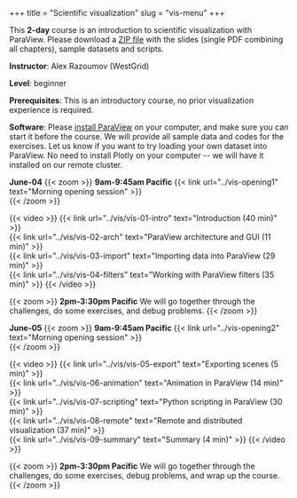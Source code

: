 +++
title = "Scientific visualization"
slug = "vis-menu"
+++

This **2-day** course is an introduction to scientific visualization with ParaView. Please download a
[ZIP file](https://owncloud.westgrid.ca/index.php/s/yG9xbsYLbLymvdZ/download) with the slides (single PDF
combining all chapters), sample datasets and scripts.

**Instructor**: Alex Razoumov (WestGrid)

**Level**: beginner

**Prerequisites**: This is an introductory course, no prior visualization experience is required.

**Software**: Please [install ParaView](https://www.paraview.org/download) on your computer, and
make sure you can start it before the course. We will provide all sample data and codes for the
exercises. Let us know if you want to try loading your own dataset into ParaView. No need to install
Plotly on your computer -- we will have it installed on our remote cluster.

**June-04**
{{< zoom >}}
<b>9am-9:45am Pacific</b> {{< link url="../vis-opening1" text="Morning opening session" >}}<br>
{{< /zoom >}}

{{< video >}}
{{< link url="../vis/vis-01-intro" text="Introduction (40 min)" >}}<br>
{{< link url="../vis/vis-02-arch" text="ParaView architecture and GUI (11 min)" >}}<br>
{{< link url="../vis/vis-03-import" text="Importing data into ParaView (29 min)" >}}<br>
{{< link url="../vis/vis-04-filters" text="Working with ParaView filters (35 min)" >}}
{{< /video >}}<br>

{{< zoom >}}
<b>2pm-3:30pm Pacific</b> We will go together through the challenges, do some exercises, and debug problems.
{{< /zoom >}}

**June-05**
{{< zoom >}}
<b>9am-9:45am Pacific</b> {{< link url="../vis-opening2" text="Morning opening session" >}}<br>
{{< /zoom >}}

{{< video >}}
{{< link url="../vis/vis-05-export" text="Exporting scenes (5 min)" >}}<br>
{{< link url="../vis/vis-06-animation" text="Animation in ParaView (14 min)" >}}<br>
{{< link url="../vis/vis-07-scripting" text="Python scripting in ParaView (30 min)" >}}<br>
{{< link url="../vis/vis-08-remote" text="Remote and distributed visualization (37 min)" >}}<br>
{{< link url="../vis/vis-09-summary" text="Summary (4 min)" >}}
{{< /video >}}<br>

{{< zoom >}}
<b>2pm-3:30pm Pacific</b> We will go together through the challenges, do some exercises, debug problems, and
wrap up the course.
{{< /zoom >}}

